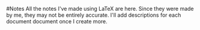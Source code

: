 #Notes
All the notes I've made using LaTeX are here. Since they were made by me, they may not be entirely accurate. I'll add descriptions for each document document once I create more.

